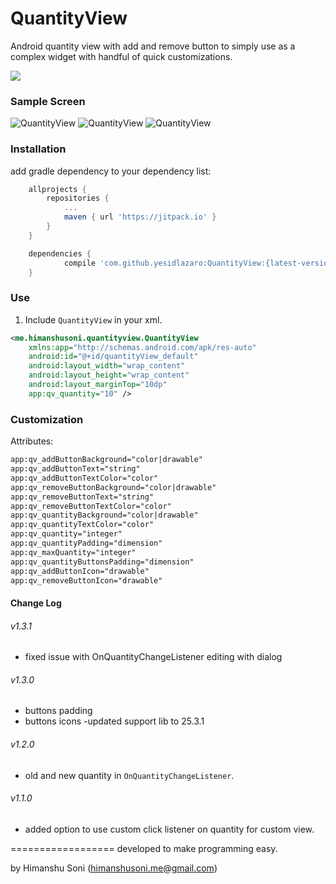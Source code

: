 # QuantityView
Android quantity view with add and remove button to simply use as a complex widget with handful of quick customizations.

[![](https://jitpack.io/v/yesidlazaro/QuantityView.svg)](https://jitpack.io/#yesidlazaro/QuantityView)


### Sample Screen
![QuantityView](https://raw.githubusercontent.com/himanshu-soni/QuantityView/master/screenshots/device-2015-09-29-191352.png)
![QuantityView](https://raw.githubusercontent.com/himanshu-soni/QuantityView/master/screenshots/device-2015-10-09-175354.png)
![QuantityView](https://raw.githubusercontent.com/himanshu-soni/QuantityView/master/screenshots/device-2015-10-09-175420.png)

### Installation
add gradle dependency to your dependency list:

``` groovy
	allprojects {
		repositories {
			...
			maven { url 'https://jitpack.io' }
		}
	}

	dependencies {
	        compile 'com.github.yesidlazaro:QuantityView:{latest-version}'
	}
```

### Use
1. Include `QuantityView` in your xml.

``` xml
<me.himanshusoni.quantityview.QuantityView
	xmlns:app="http://schemas.android.com/apk/res-auto"
    android:id="@+id/quantityView_default"
    android:layout_width="wrap_content"
    android:layout_height="wrap_content"
    android:layout_marginTop="10dp"
    app:qv_quantity="10" />
```


### Customization
Attributes:

``` xml
app:qv_addButtonBackground="color|drawable"
app:qv_addButtonText="string"
app:qv_addButtonTextColor="color"
app:qv_removeButtonBackground="color|drawable"
app:qv_removeButtonText="string"
app:qv_removeButtonTextColor="color"
app:qv_quantityBackground="color|drawable"
app:qv_quantityTextColor="color"
app:qv_quantity="integer"
app:qv_quantityPadding="dimension"
app:qv_maxQuantity="integer"
app:qv_quantityButtonsPadding="dimension"
app:qv_addButtonIcon="drawable"
app:qv_removeButtonIcon="drawable"
```


#### Change Log
###### v1.3.1
- fixed issue with OnQuantityChangeListener editing with dialog 
###### v1.3.0
- buttons padding
- buttons icons
-updated support lib to 25.3.1
###### v1.2.0
- old and new quantity in `OnQuantityChangeListener`.

###### v1.1.0
- added option to use custom click listener on quantity for custom view.

==================
developed to make programming easy.

by Himanshu Soni (himanshusoni.me@gmail.com)

